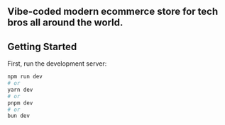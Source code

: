 ## Vibe-coded modern ecommerce store for tech bros all around the world. 

## Getting Started

First, run the development server:

```bash
npm run dev
# or
yarn dev
# or
pnpm dev
# or
bun dev
```